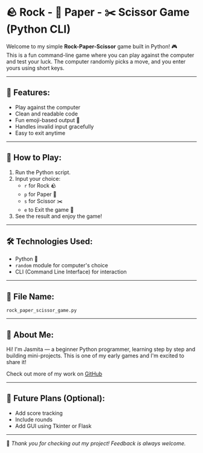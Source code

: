 # 🪨 Rock - 📃 Paper - ✂️ Scissor Game (Python CLI)

Welcome to my simple **Rock-Paper-Scissor** game built in Python! 🎮  
This is a fun command-line game where you can play against the computer and test your luck. The computer randomly picks a move, and you enter yours using short keys.

---

## 📌 Features:
- Play against the computer
- Clean and readable code
- Fun emoji-based output 🎉
- Handles invalid input gracefully
- Easy to exit anytime

---

## 🔧 How to Play:
1. Run the Python script.
2. Input your choice:
   - `r` for Rock 🪨  
   - `p` for Paper 📃  
   - `s` for Scissor ✂️  
   - `e` to Exit the game 🚪
3. See the result and enjoy the game!

---

## 🛠 Technologies Used:
- Python 🐍
- `random` module for computer's choice
- CLI (Command Line Interface) for interaction

---

## 📁 File Name:
`rock_paper_scissor_game.py`

---

## 🤍 About Me:
Hi! I'm Jasmita — a beginner Python programmer, learning step by step and building mini-projects. This is one of my early games and I'm excited to share it!

Check out more of my work on [GitHub](https://github.com/J-smita)

---

## 🚀 Future Plans (Optional):
- Add score tracking
- Include rounds
- Add GUI using Tkinter or Flask

---

🧠 _Thank you for checking out my project! Feedback is always welcome._
